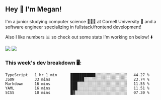## Hey 👋 I'm Megan! 
I'm a junior studying computer science 👩🏻‍💻 at Cornell University 🐻 and a software engineer specializing in fullstack/frontend development!

Also I like numbers 📊 so check out some stats I'm working on below! ⬇️

<img src="https://github-readme-stats.vercel.app/api?username=meganyin13&show_icons=true&hide=stars&count_private=true" />

<img src="https://github-readme-stats.vercel.app/api/top-langs/?username=meganyin13&layout=compact&hide=Jupyter%20Notebook" />

### This week's dev breakdown 🖥:
<!--START_SECTION:waka-->
```text
TypeScript   1 hr 1 min      ███████████░░░░░░░░░░░░░░   44.27 % 
JSON         33 mins         ██████░░░░░░░░░░░░░░░░░░░   23.74 % 
Markdown     16 mins         ███░░░░░░░░░░░░░░░░░░░░░░   11.55 % 
YAML         16 mins         ███░░░░░░░░░░░░░░░░░░░░░░   11.51 % 
SCSS         10 mins         █▓░░░░░░░░░░░░░░░░░░░░░░░   07.30 % 
```
<!--END_SECTION:waka-->